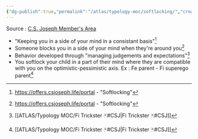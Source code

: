 ```yaml
---
{"dg-publish":true,"permalink":"/atlas/typology-moc/softlocking/","created":"","updated":"2023-02-01T19:57:15.661+01:00"}
---
```



Source : [C.S. Joseph Member's Area](https://offers.csjoseph.life/portal)
- "Keeping you in a side of your mind in a consistant basis"[^2]
- Someone blocks you in a side of your mind when they're around you[^2]
- Behavior developed through "managing judgements and expectations"[^1]
- You softlock your child in a part of their mind where they are compatible with you on the optimistic-pessimistic axis. Ex : Fe parent - Fi superego parent[^1]

[^1]: [[ATLAS/Typology MOC/Fi Trickster 🃏#CSJ\|Fi Trickster 🃏#CSJ]] 
[^2]: https://offers.csjoseph.life/portal - "Softlocking"